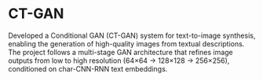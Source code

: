 # CT-GAN
Developed a Conditional GAN (CT-GAN) system for text-to-image synthesis, enabling the generation of high-quality images from textual descriptions. The project follows a multi-stage GAN architecture that refines image outputs from low to high resolution (64×64 → 128×128 → 256×256), conditioned on char-CNN-RNN text embeddings.
